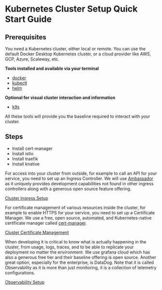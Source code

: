 # Kubernetes Cluster Setup Quick Start Guide

## Prerequisites

You need a Kubernetes cluster, either local or remote. You can use the default Docker Desktop Kubernetes cluster,
or a cloud provider like AWS, GCP, Azure, Scaleway, etc.

**Tools installed and available via your terminal**

- [docker](https://docs.docker.com/get-docker/)
- [kubectl](https://kubernetes.io/docs/tasks/tools/install-kubectl/)
- [helm](https://helm.sh/docs/intro/install/)

**Optional for visual cluster interaction and information**

- [k9s](https://k9scli.io/)

All these tools will provide you the baseline required to interact with your cluster.

## Steps

- Install cert-manager
- Install istio
- Install traefik
- Install knative

For access into your cluster from outside, for example to call an API for your service, you need to set up an Ingress
Controller.
We will use [Ambassador](https://www.getambassador.io/) as it uniquely provides development capabilities not found in
other ingress controllers along with a generous open source feature offering.

[Cluster Ingress Setup](emissary-ingress/README.md)

For certificate management of various resources inside the cluster, for example to enable HTTPS for your service,
you need to set up a Certificate Manager. We use a free, open source, automated, and Kubernetes-native
certificate manager called [cert-manager](https://cert-manager.io/).

[Cluster Certificate Management](./cert-manager/README.md)

When developing it is critical to know what is actually happening in the cluster, from usage, logs, traces, and to
be able to replicate your deployment no matter the environment. We use grafana cloud which has also a generous free
tier and their baseline offering is open source. Another great option, especially for the enterprise, is DataDog.
Note that it is called Observability as it is more than just monitoring, it is a collection of telemetry configurations.

[Observability Setup](grafana/README.md)
